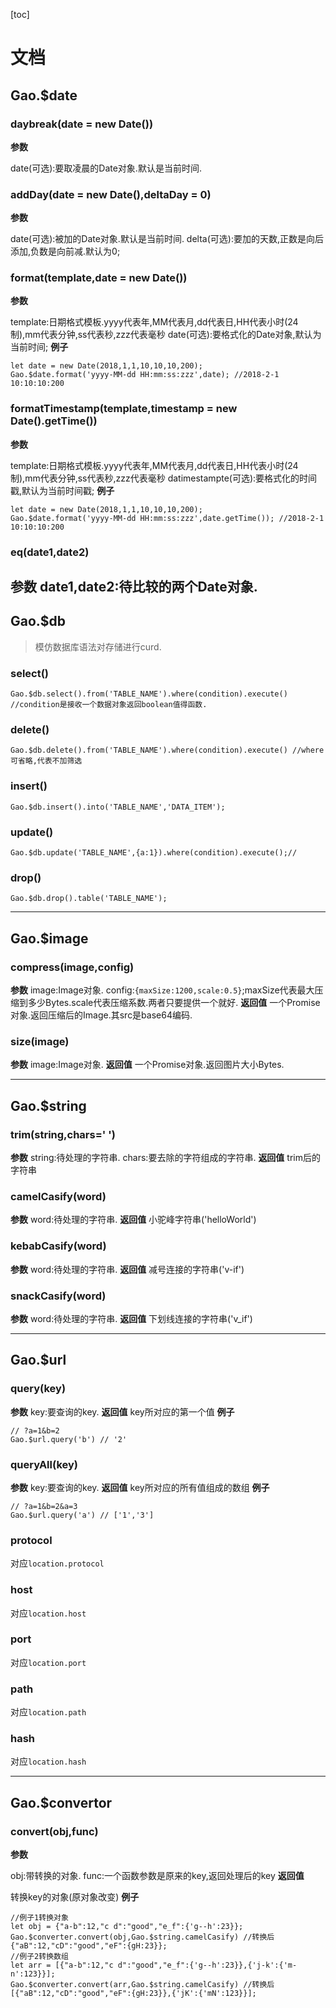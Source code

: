 [toc]
# 文档
## Gao.$date
### daybreak(date = new Date())
**参数**

date(可选):要取凌晨的Date对象.默认是当前时间.
### addDay(date = new Date(),deltaDay = 0)
**参数**

date(可选):被加的Date对象.默认是当前时间.
delta(可选):要加的天数,正数是向后添加,负数是向前减.默认为0;

### format(template,date = new Date())
**参数**

template:日期格式模板.yyyy代表年,MM代表月,dd代表日,HH代表小时(24制),mm代表分钟,ss代表秒,zzz代表毫秒
date(可选):要格式化的Date对象,默认为当前时间;
**例子**
```
let date = new Date(2018,1,1,10,10,10,200);
Gao.$date.format('yyyy-MM-dd HH:mm:ss:zzz',date); //2018-2-1 10:10:10:200
```

### formatTimestamp(template,timestamp = new Date().getTime())
**参数**

template:日期格式模板.yyyy代表年,MM代表月,dd代表日,HH代表小时(24制),mm代表分钟,ss代表秒,zzz代表毫秒
datimestampte(可选):要格式化的时间戳,默认为当前时间戳;
**例子**
```
let date = new Date(2018,1,1,10,10,10,200);
Gao.$date.format('yyyy-MM-dd HH:mm:ss:zzz',date.getTime()); //2018-2-1 10:10:10:200
```
### eq(date1,date2)
**参数**
date1,date2:待比较的两个Date对象.
---

## Gao.$db
> 模仿数据库语法对存储进行curd.
### select()
```
Gao.$db.select().from('TABLE_NAME').where(condition).execute() //condition是接收一个数据对象返回boolean值得函数.
```
### delete()
```
Gao.$db.delete().from('TABLE_NAME').where(condition).execute() //where可省略,代表不加筛选
```
### insert()
```
Gao.$db.insert().into('TABLE_NAME','DATA_ITEM');
```
### update()
```
Gao.$db.update('TABLE_NAME',{a:1}).where(condition).execute();//
```
### drop()
```
Gao.$db.drop().table('TABLE_NAME');
```
---
## Gao.$image

### compress(image,config)

**参数**
image:Image对象.
config:`{maxSize:1200,scale:0.5}`;maxSize代表最大压缩到多少Bytes.scale代表压缩系数.两者只要提供一个就好.
**返回值**
一个Promise对象.返回压缩后的Image.其src是base64编码.

### size(image)
**参数**
image:Image对象.
**返回值**
一个Promise对象.返回图片大小Bytes.

---
## Gao.$string
### trim(string,chars=' ')

**参数**
string:待处理的字符串.
chars:要去除的字符组成的字符串.
**返回值**
trim后的字符串

### camelCasify(word)
**参数**
word:待处理的字符串.
**返回值**
小驼峰字符串('helloWorld')

### kebabCasify(word)
**参数**
word:待处理的字符串.
**返回值**
减号连接的字符串('v-if')

### snackCasify(word)
**参数**
word:待处理的字符串.
**返回值**
下划线连接的字符串('v_if')

---
## Gao.$url
### query(key)
**参数**
key:要查询的key.
**返回值**
key所对应的第一个值
**例子**
```
// ?a=1&b=2
Gao.$url.query('b') // '2'
```

### queryAll(key)
**参数**
key:要查询的key.
**返回值**
key所对应的所有值组成的数组
**例子**
```
// ?a=1&b=2&a=3
Gao.$url.query('a') // ['1','3']
```

### protocol
对应`location.protocol`

### host
对应`location.host`

### port
对应`location.port`

### path
对应`location.path`

### hash
对应`location.hash`

---

## Gao.$convertor
### convert(obj,func)
**参数**

obj:带转换的对象.
func:一个函数参数是原来的key,返回处理后的key
**返回值**

转换key的对象(原对象改变)
**例子**
```
//例子1转换对象
let obj = {"a-b":12,"c d":"good","e_f":{'g--h':23}};
Gao.$converter.convert(obj,Gao.$string.camelCasify) //转换后 {"aB":12,"cD":"good","eF":{gH:23}};
//例子2转换数组
let arr = [{"a-b":12,"c d":"good","e_f":{'g--h':23}},{'j-k':{'m-n':123}}];
Gao.$converter.convert(arr,Gao.$string.camelCasify) //转换后 [{"aB":12,"cD":"good","eF":{gH:23}},{'jK':{'mN':123}}];
```


